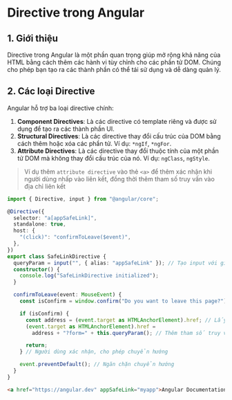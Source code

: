 # Directive trong Angular
## 1. Giới thiệu
Directive trong Angular là một phần quan trọng giúp mở rộng khả năng của HTML bằng cách thêm các hành vi tùy chỉnh cho các phần tử DOM. Chúng cho phép bạn tạo ra các thành phần có thể tái sử dụng và dễ dàng quản lý.

## 2. Các loại Directive
Angular hỗ trợ ba loại directive chính:

1. **Component Directives**: Là các directive có template riêng và được sử dụng để tạo ra các thành phần UI.
2. **Structural Directives**: Là các directive thay đổi cấu trúc của DOM bằng cách thêm hoặc xóa các phần tử. Ví dụ: `*ngIf`, `*ngFor`.
3. **Attribute Directives**: Là các directive thay đổi thuộc tính của một phần tử DOM mà không thay đổi cấu trúc của nó. Ví dụ: `ngClass`, `ngStyle`.

> Ví dụ thêm `attribute directive` vào thẻ `<a>` để thêm xác nhận khi người dùng nhấp vào liên kết, đồng thời thêm tham số truy vấn vào địa chỉ liên kết
```ts
import { Directive, input } from "@angular/core";

@Directive({
  selector: "a[appSafeLink]",
  standalone: true,
  host: {
    "(click)": "confirmToLeave($event)",
  },
})
export class SafeLinkDirective {
  queryParam = input("", { alias: "appSafeLink" }); // Tạo input với giá trị mặc định là "" và có attribute chính là "appSafeLink" để trong template có thể sử dụng luôn bằng cách <tên directive> = "<giá trị>"
  constructor() {
    console.log("SafeLinkDirective initialized");
  }

  confirmToLeave(event: MouseEvent) {
    const isConfirm = window.confirm("Do you want to leave this page?"); // Hiển thị hộp thoại xác nhận

    if (isConfirm) {
      const address = (event.target as HTMLAnchorElement).href; // Lấy địa chỉ liên kết mà người dùng muốn truy cập khi nhấp vào
      (event.target as HTMLAnchorElement).href =
        address + "?form=" + this.queryParam(); // Thêm tham số truy vấn vào địa chỉ liên kết

      return;
    } // Người dùng xác nhận, cho phép chuyển hướng

    event.preventDefault(); // Ngăn chặn chuyển hướng
  }
}

```
```html
<a href="https://angular.dev" appSafeLink="myapp">Angular Documentation</a>